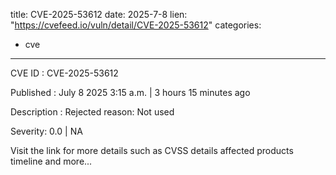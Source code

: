  
title: CVE-2025-53612
date: 2025-7-8
lien: "https://cvefeed.io/vuln/detail/CVE-2025-53612"
categories:
  - cve
---

CVE ID : CVE-2025-53612

Published :  July 8
2025
3:15 a.m. | 3 hours
15 minutes ago

Description : Rejected reason: Not used

Severity: 0.0 | NA

Visit the link for more details
such as CVSS details
affected products
timeline
and more...
